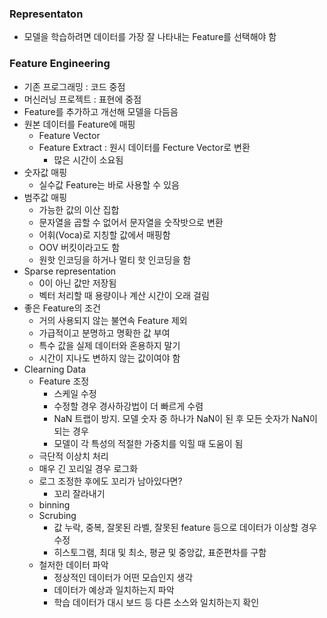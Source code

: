 ### Representaton
- 모델을 학습하려면 데이터를 가장 잘 나타내는 Feature를 선택해야 함


### Feature Engineering
- 기존 프로그래밍 : 코드 중점
- 머신러닝 프로젝트 : 표현에 중점
- Feature를 추가하고 개선해 모델을 다듬음
- 원본 데이터를 Feature에 매핑
	- Feature Vector
	- Feature Extract : 원시 데이터를 Fecture Vector로 변환
		- 많은 시간이 소요됨
- 숫자값 매핑
	- 실수값 Feature는 바로 사용할 수 있음
- 범주값 매핑
	- 가능한 값의 이산 집합
	- 문자열을 곱할 수 없어서 문자열을 숫작밧으로 변환
	- 어휘(Voca)로 지칭할 값에서 매핑함
	- OOV 버킷이라고도 함
	- 원핫 인코딩을 하거나 멀티 핫 인코딩을 함
- Sparse representation
	- 0이 아닌 값만 저장됨
	- 벡터 처리할 때 용량이나 계산 시간이 오래 걸림
- 좋은 Feature의 조건
	- 거의 사용되지 않는 불연속 Feature 제외
	- 가급적이고 분명하고 명확한 값 부여
	- 특수 값을 실제 데이터와 혼용하지 말기
	- 시간이 지나도 변하지 않는 값이여야 함
- Clearning Data
	- Feature 조정
		- 스케일 수정
		- 수정할 경우 경사하강법이 더 빠르게 수렴
		- NaN 트랩이 방지. 모델 숫자 중 하나가 NaN이 된 후 모든 숫자가 NaN이 되는 경우
		- 모델이 각 특성의 적절한 가중치를 익힐 때 도움이 됨
	- 극단적 이상치 처리
	- 매우 긴 꼬리일 경우 로그화
	- 로그 조정한 후에도 꼬리가 남아있다면?
		- 꼬리 잘라내기
	- binning
	- Scrubing
		- 값 누락, 중복, 잘못된 라벨, 잘못된 feature 등으로 데이터가 이상할 경우 수정
		- 히스토그램, 최대 및 최소, 평균 및 중앙값, 표준편차를 구함
	- 철저한 데이터 파악
		- 정상적인 데이터가 어떤 모습인지 생각
		- 데이터가 예상과 일치하는지 파악
		- 학습 데이터가 대시 보드 등 다른 소스와 일치하는지 확인 